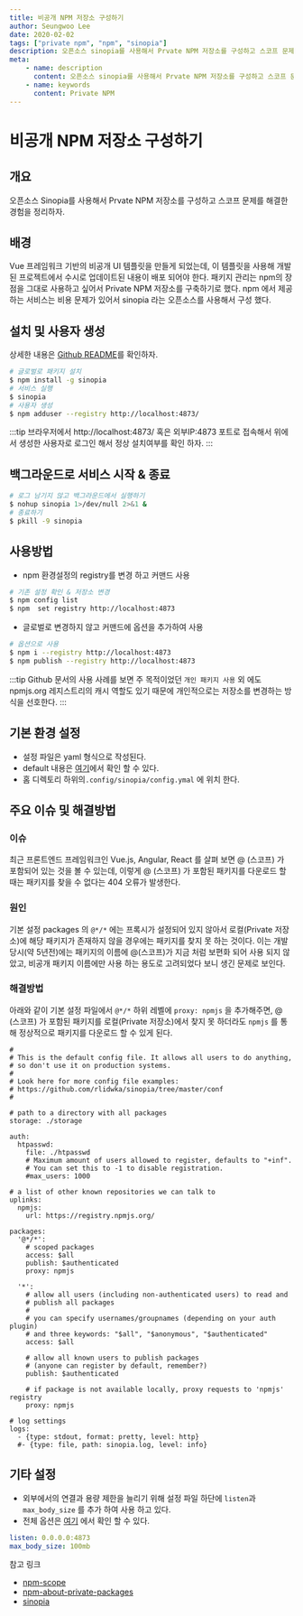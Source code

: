 ```yaml
---
title: 비공개 NPM 저장소 구성하기
author: Seungwoo Lee
date: 2020-02-02
tags: ["private npm", "npm", "sinopia"]
description: 오픈소스 sinopia를 사용해서 Prvate NPM 저장소를 구성하고 스코프 문제를 해결한 경험을 정리하자.
meta: 
    - name: description
      content: 오픈소스 sinopia를 사용해서 Prvate NPM 저장소를 구성하고 스코프 문제를 해결한 경험을 정리하자.
    - name: keywords
      content: Private NPM
---
```


# 비공개 NPM 저장소 구성하기

## 개요
오픈소스 Sinopia를 사용해서 Prvate NPM 저장소를 구성하고 스코프 문제를 해결한 경험을 정리하자.

## 배경 
Vue 프레임워크 기반의 비공개 UI 템플릿을 만들게 되었는데, 이 템플릿을 사용해 개발된 프로젝트에서 수시로 업데이트된 내용이 배포 되어야 한다. 패키지 관리는 npm의 장점을 그대로 사용하고 싶어서 Private NPM 저장소를 구축하기로 했다. npm 에서 제공하는 서비스는 비용 문제가 있어서 sinopia 라는 오픈소스를 사용해서 구성 했다.

<!-- ## sinopia 란?
[깃허브 문서](https://github.com/rlidwka/sinopia)의 사용사례를 보면 나의 주목적인 `개인 패키지 사용` 외에도 `npmjs.org 레지스트리 캐시`와 `공개 패키지 재정의(버그 수정등)` 가 있고, 각 목적에 맞게  -->

## 설치 및 사용자 생성
상세한 내용은 [Github README](https://github.com/rlidwka/sinopia)를 확인하자.

```bash
# 글로벌로 패키지 설치
$ npm install -g sinopia
# 서비스 실행
$ sinopia
# 사용자 생성  
$ npm adduser --registry http://localhost:4873/
```

:::tip
브라우저에서 http://localhost:4873/ 혹은 외부IP:4873 포트로 접속해서 위에서 생성한 사용자로 로그인 해서 정상 설치여부를 확인 하자.
:::

## 백그라운드로 서비스 시작 & 종료
```bash
# 로그 남기지 않고 백그라운드에서 실행하기
$ nohup sinopia 1>/dev/null 2>&1 &
# 종료하기
$ pkill -9 sinopia
```


## 사용방법
* npm 환경설정의 registry를 변경 하고 커맨드 사용
```bash
# 기존 설정 확인 & 저장소 변경
$ npm config list
$ npm  set registry http://localhost:4873
```

* 글로벌로 변경하지 않고 커맨드에 옵션을 추가하여 사용
```bash
# 옵션으로 사용
$ npm i --registry http://localhost:4873
$ npm publish --registry http://localhost:4873
```
:::tip
Github 문서의 사용 사례를 보면 주 목적이었던 `개인 패키지 사용` 외 에도 npmjs.org 레지스트리의 캐시 역할도 있기 때문에 개인적으로는 저장소를 변경하는 방식을 선호한다.
:::

## 기본 환경 설정
* 설정 파일은 yaml 형식으로 작성된다.
* default 내용은 [여기](https://github.com/rlidwka/sinopia/blob/master/conf/default.yaml)에서 확인 할 수 있다.
* 홈 디렉토리 하위의`.config/sinopia/config.ymal` 에 위치 한다.

## 주요 이슈 및 해결방법

### 이슈
최근 프론트엔드 프레임워크인 Vue.js, Angular, React 를 살펴 보면 @ (스코프) 가 포함되어 있는 것을 볼 수 있는데, 이렇게 @ (스코프) 가 포함된 패키지를 다운로드 할 때는 패키지를 찾을 수 없다는 404 오류가 발생한다. 

### 원인
기본 설정 packages 의 `@*/*` 에는 프록시가 설정되어 있지 않아서 로컬(Private 저장소)에 해당 패키지가 존재하지 않을 경우에는 패키지를 찾지 못 하는 것이다. 이는 개발당시(약 5년전)에는 패키지의 이름에 @(스코프)가 지금 처럼 보편화 되어 사용 되지 않았고, 비공개 패키지 이름에만 사용 하는 용도로 고려되었다 보니 생긴 문제로 보인다.

### 해결방법
아래와 같이 기본 설정 파일에서 `@*/*` 하위 레벨에 `proxy: npmjs` 을 추가해주면, @ (스코프) 가 포함된 패키지를 로컬(Private 저장소)에서 찾지 못 하더라도 `npmjs` 를 통해 정상적으로 패키지를 다운로드 할 수 있게 된다.
```yml{29}
#
# This is the default config file. It allows all users to do anything,
# so don't use it on production systems.
#
# Look here for more config file examples:
# https://github.com/rlidwka/sinopia/tree/master/conf
#

# path to a directory with all packages
storage: ./storage

auth:
  htpasswd:
    file: ./htpasswd
    # Maximum amount of users allowed to register, defaults to "+inf".
    # You can set this to -1 to disable registration.
    #max_users: 1000

# a list of other known repositories we can talk to
uplinks:
  npmjs:
    url: https://registry.npmjs.org/

packages:
  '@*/*':
    # scoped packages
    access: $all
    publish: $authenticated
    proxy: npmjs

  '*':
    # allow all users (including non-authenticated users) to read and
    # publish all packages
    #
    # you can specify usernames/groupnames (depending on your auth plugin)
    # and three keywords: "$all", "$anonymous", "$authenticated"
    access: $all

    # allow all known users to publish packages
    # (anyone can register by default, remember?)
    publish: $authenticated

    # if package is not available locally, proxy requests to 'npmjs' registry
    proxy: npmjs

# log settings
logs:
  - {type: stdout, format: pretty, level: http}
  #- {type: file, path: sinopia.log, level: info}
  ```


## 기타 설정 
* 외부에서의 연결과 용량 제한을 늘리기 위해 설정 파일 하단에 `listen`과 `max_body_size` 를 추가 하여 사용 하고 있다.
* 전체 옵션은 [여기](https://github.com/rlidwka/sinopia/blob/master/conf/full.yaml) 에서 확인 할 수 있다.
```yaml
listen: 0.0.0.0:4873
max_body_size: 100mb

```

참고 링크
* [npm-scope](https://docs.npmjs.com/using-npm/scope.html)
* [npm-about-private-packages](https://docs.npmjs.com/about-private-packages)
* [sinopia](https://www.npmjs.com/package/sinopia)

